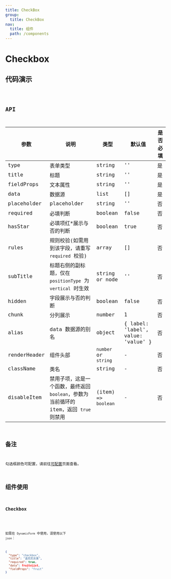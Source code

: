 ```yaml
---
title: CheckBox
group:
  title: CheckBox
nav:
  title: 组件
  path: /components
---
```


# Checkbox

## 代码演示

<code src="./demo/index.tsx" />

## API

| 参数         | 说明                                                                                 | 类型                 | 默认值                             | 是否必填 |
| ------------ | ------------------------------------------------------------------------------------ | -------------------- | ---------------------------------- | -------- |
| type         | 表单类型                                                                             | string               | ''                                 | 是       |
| title        | 标题                                                                                 | string               | ''                                 | 是       |
| fieldProps   | 文本属性                                                                             | string               | ''                                 | 是       |
| data         | 数据源                                                                               | list                 | []                                 | 是       |
| placeholder  | placeholder                                                                          | string               | ''                                 | 否       |
| required     | 必填判断                                                                             | boolean              | false                              | 否       |
| hasStar      | 必填项红\*展示与否的判断                                                             | boolean              | true                               | 否       |
| rules        | 规则校验(如需用到该字段，请重写 `required` 校验)                                     | array                | []                                 | 否       |
| subTitle     | 标题右侧的副标题，仅在 `positionType` 为 `vertical` 时生效                           | string or node       | ''                                 | 否       |
| hidden       | 字段展示与否的判断                                                                   | boolean              | false                              | 否       |
| chunk        | 分列展示                                                                             | number               | 1                                  | 否       |
| alias        | data 数据源的别名                                                                    | object               | { label: 'label', value: 'value' } | 否       |
| renderHeader | 组件头部                                                                             | `number` or `string` | -                                  | 否       |
| className    | 类名                                                                                 | string               | -                                  | 否       |
| disableItem  | 禁用子项，这是一个函数，最终返回`boolean`，参数为当前循环的 item，返回 `true` 则禁用 | (item) => `boolean`  | -                                  | 否       |

## 备注

勾选框颜色可配置，请前往[可配置](https://dform.alitajs.com/setting)页面查看。

## 组件使用

### Checkbox

<code src="./demo/checkbox.tsx" />

如需在 `DynamicForm` 中使用，请使用以下 `json`：

```json
{
  "type": "checkbox",
  "title": "喜欢的水果",
  "required": true,
  "data": fruitsList,
  "fieldProps": "fruit"
}
```
